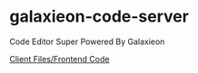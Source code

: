 # galaxieon-code-server
Code Editor Super Powered By Galaxieon

[Client Files/Frontend Code](https://github.com/muhammadsemeer/galaxieon-code)
